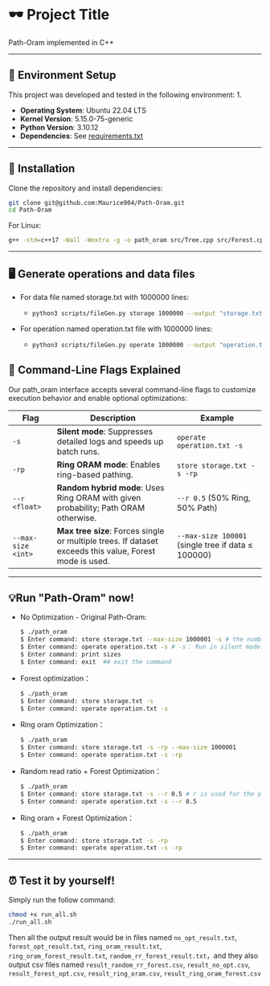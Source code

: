 # 🕶 Project Title

Path-Oram implemented in C++

---

## 🧰 Environment Setup

This project was developed and tested in the following environment:
1.
- **Operating System**: Ubuntu 22.04 LTS  
- **Kernel Version**: 5.15.0-75-generic  
- **Python Version**: 3.10.12  
- **Dependencies**: See [requirements.txt](requirements.txt)

---

## 🚀 Installation

Clone the repository and install dependencies:

```bash
git clone git@github.com:Maurice904/Path-Oram.git
cd Path-Oram
```

For Linux: 
```bash
g++ -std=c++17 -Wall -Wextra -g -o path_oram src/Tree.cpp src/Forest.cpp src/rgen.cpp main/path_oram.cpp
```

---

## 🖥 Generate operations and data files

* For data file named storage.txt with 1000000 lines:
  * ```bash
    python3 scripts/fileGen.py storage 1000000 --output "storage.txt"
  
* For operation named operation.txt file with 1000000 lines:
  * ```bash
    python3 scripts/fileGen.py operate 1000000 --output "operation.txt"

## 🔩 Command-Line Flags Explained
Our path_oram interface accepts several command-line flags to customize execution behavior and enable optional optimizations:

| Flag               | Description                                                                                             | Example                                            |
| ------------------ | ------------------------------------------------------------------------------------------------------- | -------------------------------------------------- |
| `-s`               | **Silent mode**: Suppresses detailed logs and speeds up batch runs.                                     | `operate operation.txt -s`                         |
| `-rp`              | **Ring ORAM mode**: Enables ring-based pathing.                                      | `store storage.txt -s -rp`                         |
| `--r <float>`      | **Random hybrid mode**: Uses Ring ORAM with given probability; Path ORAM otherwise.                     | `--r 0.5` (50% Ring, 50% Path)                     |
| `--max-size <int>` | **Max tree size**: Forces single or multiple trees. If dataset exceeds this value, Forest mode is used. | `--max-size 100001` (single tree if data ≤ 100000) |

---
## 💡Run "Path-Oram" now!
* No Optimization - Original Path-Oram:
  ```bash
  $ ./path_oram
  $ Enter command: store storage.txt --max-size 1000001 -s # the number should always be greater than the data size, so it is 1000000 + 1
  $ Enter command: operate operation.txt -s # -s： Run in silent mode. Suppresses detailed logs and command outputs during execution.
  $ Enter command: print sizes
  $ Enter command: exit  ## exit the command
* Forest optimization：
  ```bash
  $ ./path_oram
  $ Enter command: store storage.txt -s
  $ Enter command: operate operation.txt -s
* Ring oram Optimization：
  ```bash
  $ ./path_oram
  $ Enter command: store storage.txt -s -rp --max-size 1000001 
  $ Enter command: operate operation.txt -s -rp 
 * Random read ratio + Forest Optimization：
   ```bash
   $ ./path_oram
   $ Enter command: store storage.txt -s --r 0.5 # r is used for the probability of using ring-oram
   $ Enter command: operate operation.txt -s --r 0.5
* Ring oram + Forest Optimization：
  ```bash
  $ ./path_oram
  $ Enter command: store storage.txt -s -rp
  $ Enter command: operate operation.txt -s -rp
---
## ⏰ Test it by yourself!
Simply run the follow command:
```bash
chmod +x run_all.sh
./run_all.sh
```
Then all the output result would be in files named ```no_opt_result.txt```, ```forest_opt_result.txt```, ```ring_oram_result.txt```, ```ring_oram_forest_result.txt```, ```random_rr_forest_result.txt```，and they also output csv files named  ```result_random_rr_forest.csv```, ```result_no_opt.csv```, ```result_forest_opt.csv```, ```result_ring_oram.csv```, ```result_ring_oram_forest.csv```
